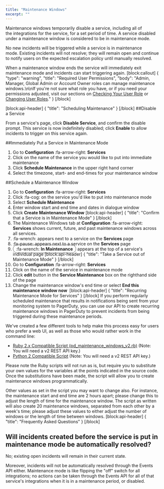 ```yaml
---
title: "Maintenance Windows"
excerpt: ""
---
```

Maintenance windows temporarily disable a service, including all of the integrations for the service, for a set period of time. A service disabled under a maintenance window is considered to be in maintenance mode.

No new incidents will be triggered while a service is in maintenance mode. Existing incidents will not resolve; they will remain open and continue to notify users on the expected escalation policy until manually resolved.

When a maintenance window ends the service will immediately exit maintenance mode and incidents can start triggering again.
[block:callout]
{
  "type": "warning",
  "title": "Required User Permissions",
  "body": "Admin, Manager, Global Admin or Account Owner roles can manage maintenance windows.\n\nIf you're not sure what role you have, or if you need your permissions adjusted, visit our sections on [Checking Your User Role](https://support.pagerduty.com/v1/docs/user-roles#section-checking-your-user-role) or [Changing User Roles](https://support.pagerduty.com/docs/user-roles#section-changing-user-roles)."
}
[/block]

[block:api-header]
{
  "title": "Scheduling Maintenance"
}
[/block]
##Disable a Service

From a service's page, click **Disable Service**, and confirm the disable prompt. This service is now indefinitely disabled; click **Enable** to allow incidents to trigger on this service again.

##Immediately Put a Service in Maintenance Mode

1. Go to **Configuration** :fa-arrow-right: **Services**
2. Click on the name of the service you would like to put into immediate maintenance
3. Click **Schedule Maintenance** in the upper right hand corner 
4. Select the timezone, start- and end-times for your maintenance window

##Schedule a Maintenance Window

1. Go to **Configuration** :fa-arrow-right: **Services**
2. Click :fa-cog: on the service you'd like to put into maintenance mode
3. Select **Schedule Maintenance**
4. Enter window start and end time and dates in dialogue window
5. Click **Create Maintenance Window**
[block:api-header]
{
  "title": "Confirm that a Service is in Maintenance Mode"
}
[/block]
1. The Maintenance Windows tab at **Configuration** :fa-arrow-right: **Services** shows current, future, and past maintenance windows across all services. 
2. :fa-wrench: appears next to a service on the **Services** page
3. :fa-pause: appears next to a service on the **Services** page
4. <span style="border: 1px solid #484848 !important; border-radius: 25px; padding: 4px 10px;">:fa-wrench: <strong>In Maintenance</strong></span> appears at the top of a service's individual page 
[block:api-header]
{
  "title": "Take a Service out of Maintenance Mode"
}
[/block]
1. Go to **Configuration** :fa-arrow-right: **Services**
2. Click on the name of the service in maintenance mode
3. Click **edit** button in the **Service Maintenance** box on the righthand side of the page
4. Change the maintenance window's end time or select **End this maintenance window now **
[block:api-header]
{
  "title": "Recurring Maintenance Mode for Services"
}
[/block]
If you perform regularly scheduled maintenance that results in notifications being sent from your monitoring system to PagerDuty, you can use our API to create recurring maintenance windows in PagerDuty to prevent incidents from being triggered during these maintenance periods.

We've created a few different tools to help make this process easy for users who prefer a web UI, as well as those who would rather work in the command line:

* [Ruby 2.x Compatible Script (pd_maintenance_windows_v2.rb)](https://gist.github.com/lfepp/16a670d7a5e21afa5302401c2fe91653) (Note: You will need a v2 REST API key.) 
* [Python 2 Compatible Script](https://gist.github.com/lfepp/32afebc59aa4b88a733bcc1b4f7236f9) (Note: You will need a v2 REST API key.) 

Please note the Ruby scripts will not run as is, but require you to substitute your own values for the variables at the points indicated in the source code. Once the substitutions have been made, the script will allow you to create maintenance windows programmatically.

Other values as set in the script you may want to change also. For instance, the maintenance start and end time are 2 hours apart; please change this to adjust the length of time for the maintenance window. The script as written will also create 20 maintenance windows, separated from each other by a week's time; please adjust these values to either adjust the number of windows or the length of time between windows.
[block:api-header]
{
  "title": "Frequently Asked Questions"
}
[/block]
## Will incidents created before the service is put in maintenance mode be automatically resolved?

No; existing open incidents will remain in their current state.

Moreover, incidents will not be automatically resolved through the Events API either. Maintenance mode is like flipping the "off" switch for all integrations; no actions can be taken through the Events API for all of that service's integrations when it is in a maintenance period, or disabled.